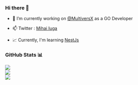### Hi there 👋


- 🔭 I’m currently working on [@MultiversX](https://github.com/multiversx/mx-chain-go) as a GO Developer

- 📫 Twitter : [Mihai Iuga](https://twitter.com/mihaiiuga3)

- :chart_with_upwards_trend: Currently, I'm learning [NestJs](https://nestjs.com/)


### GitHub Stats 📊

![](https://github-readme-stats.vercel.app/api?username=miiu96&theme=light&hide_border=true&include_all_commits=true&count_private=true)<br/>
![](https://github-readme-streak-stats.herokuapp.com/?user=miiu96&theme=light&hide_border=true)<br/>
![](https://github-readme-stats.vercel.app/api/top-langs/?username=miiu96&theme=light&hide_border=true&include_all_commits=true&count_private=true&layout=compact)
